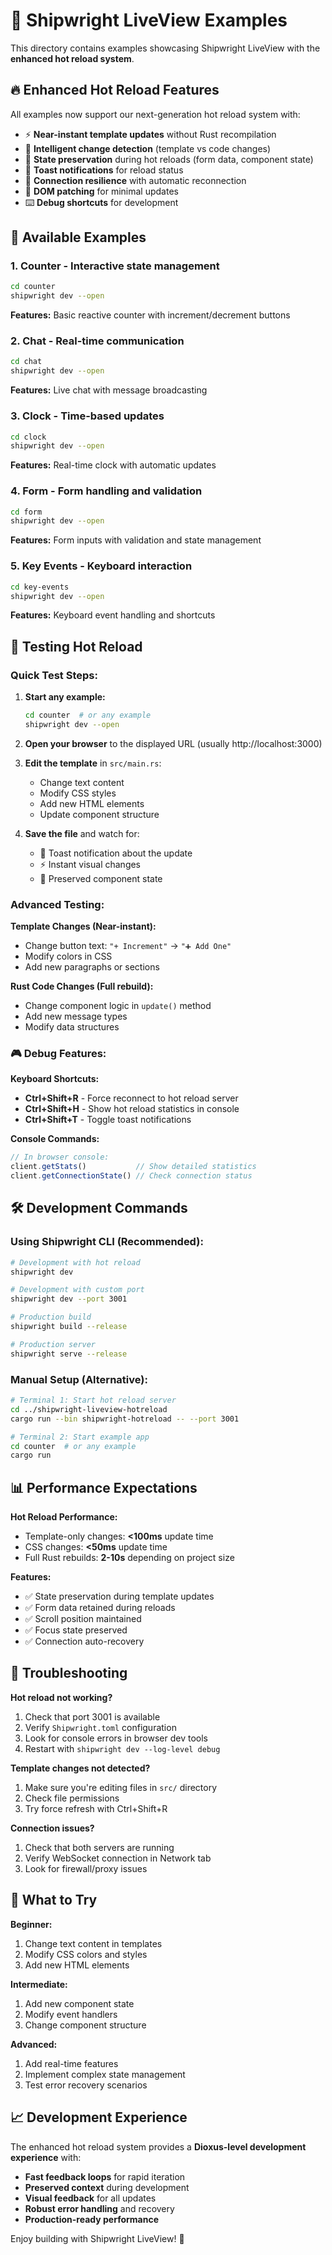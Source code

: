 # 🚀 Shipwright LiveView Examples

This directory contains examples showcasing Shipwright LiveView with the **enhanced hot reload system**.

## 🔥 Enhanced Hot Reload Features

All examples now support our next-generation hot reload system with:

- ⚡ **Near-instant template updates** without Rust recompilation
- 🧠 **Intelligent change detection** (template vs code changes)
- 💾 **State preservation** during hot reloads (form data, component state)
- 🍞 **Toast notifications** for reload status
- 🔄 **Connection resilience** with automatic reconnection
- 🎯 **DOM patching** for minimal updates
- ⌨️ **Debug shortcuts** for development

## 📁 Available Examples

### 1. **Counter** - Interactive state management
```bash
cd counter
shipwright dev --open
```
**Features:** Basic reactive counter with increment/decrement buttons

### 2. **Chat** - Real-time communication
```bash
cd chat  
shipwright dev --open
```
**Features:** Live chat with message broadcasting

### 3. **Clock** - Time-based updates
```bash
cd clock
shipwright dev --open
```
**Features:** Real-time clock with automatic updates

### 4. **Form** - Form handling and validation
```bash
cd form
shipwright dev --open
```
**Features:** Form inputs with validation and state management

### 5. **Key Events** - Keyboard interaction
```bash
cd key-events
shipwright dev --open
```
**Features:** Keyboard event handling and shortcuts

## 🧪 Testing Hot Reload

### Quick Test Steps:

1. **Start any example:**
   ```bash
   cd counter  # or any example
   shipwright dev --open
   ```

2. **Open your browser** to the displayed URL (usually http://localhost:3000)

3. **Edit the template** in `src/main.rs`:
   - Change text content
   - Modify CSS styles  
   - Add new HTML elements
   - Update component structure

4. **Save the file** and watch for:
   - 🍞 Toast notification about the update
   - ⚡ Instant visual changes
   - 💾 Preserved component state

### Advanced Testing:

**Template Changes (Near-instant):**
- Change button text: `"+ Increment"` → `"➕ Add One"`
- Modify colors in CSS
- Add new paragraphs or sections

**Rust Code Changes (Full rebuild):**
- Change component logic in `update()` method
- Add new message types
- Modify data structures

### 🎮 Debug Features:

**Keyboard Shortcuts:**
- **Ctrl+Shift+R** - Force reconnect to hot reload server
- **Ctrl+Shift+H** - Show hot reload statistics in console
- **Ctrl+Shift+T** - Toggle toast notifications

**Console Commands:**
```javascript
// In browser console:
client.getStats()           // Show detailed statistics
client.getConnectionState() // Check connection status
```

## 🛠️ Development Commands

### Using Shipwright CLI (Recommended):
```bash
# Development with hot reload
shipwright dev

# Development with custom port
shipwright dev --port 3001

# Production build
shipwright build --release

# Production server
shipwright serve --release
```

### Manual Setup (Alternative):
```bash
# Terminal 1: Start hot reload server
cd ../shipwright-liveview-hotreload
cargo run --bin shipwright-hotreload -- --port 3001

# Terminal 2: Start example app
cd counter  # or any example
cargo run
```

## 📊 Performance Expectations

**Hot Reload Performance:**
- Template-only changes: **<100ms** update time
- CSS changes: **<50ms** update time  
- Full Rust rebuilds: **2-10s** depending on project size

**Features:**
- ✅ State preservation during template updates
- ✅ Form data retained during reloads
- ✅ Scroll position maintained
- ✅ Focus state preserved
- ✅ Connection auto-recovery

## 🐛 Troubleshooting

**Hot reload not working?**
1. Check that port 3001 is available
2. Verify `Shipwright.toml` configuration
3. Look for console errors in browser dev tools
4. Restart with `shipwright dev --log-level debug`

**Template changes not detected?**
1. Make sure you're editing files in `src/` directory
2. Check file permissions
3. Try force refresh with Ctrl+Shift+R

**Connection issues?**
1. Check that both servers are running
2. Verify WebSocket connection in Network tab
3. Look for firewall/proxy issues

## 🎯 What to Try

**Beginner:**
1. Change text content in templates
2. Modify CSS colors and styles
3. Add new HTML elements

**Intermediate:**
1. Add new component state
2. Modify event handlers
3. Change component structure

**Advanced:**
1. Add real-time features
2. Implement complex state management
3. Test error recovery scenarios

## 📈 Development Experience

The enhanced hot reload system provides a **Dioxus-level development experience** with:

- **Fast feedback loops** for rapid iteration
- **Preserved context** during development
- **Visual feedback** for all updates
- **Robust error handling** and recovery
- **Production-ready performance**

Enjoy building with Shipwright LiveView! 🚀